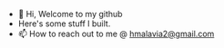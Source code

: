 - 👋 Hi, Welcome to my github
- Here's some stuff I built.
- 📫 How to reach out to me @ hmalavia2@gmail.com

<!---
hmalavia/hmalavia is a ✨ special ✨ repository because its `README.md` (this file) appears on your GitHub profile.
You can click the Preview link to take a look at your changes.
--->
